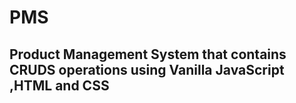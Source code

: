 ﻿# PMS
## Product Management System that contains **CRUDS** operations using Vanilla JavaScript ,HTML and CSS
